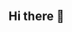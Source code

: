 ## Hi there 👋

<!--
Hello
Currently working for Perkin-Elmer, Demoing some stuff
If I don't know you, don't reach out to me. 
No solicitors 
Do not talk to me
Do not look at me
Do not think about me
If possible do not even perceive me
For I do not exist.
-->
